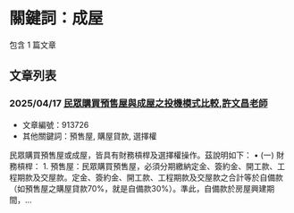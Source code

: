 # 關鍵詞：成屋

包含 1 篇文章

## 文章列表

### 2025/04/17 [民眾購買預售屋與成屋之投機模式比較,許文昌老師](../../articles/913726_%E6%B0%91%E7%9C%BE%E8%B3%BC%E8%B2%B7%E9%A0%90%E5%94%AE%E5%B1%8B%E8%88%87%E6%88%90%E5%B1%8B%E4%B9%8B%E6%8A%95%E6%A9%9F%E6%A8%A1%E5%BC%8F%E6%AF%94%E8%BC%83%2C%E8%A8%B1%E6%96%87%E6%98%8C%E8%80%81%E5%B8%AB.md)
- 文章編號：913726
- 其他關鍵詞：預售屋, 購屋貸款, 選擇權

民眾購買預售屋或成屋，皆具有財務槓桿及選擇權操作。茲說明如下： • (一) 財務槓桿： 1. 預售屋：民眾購買預售屋，必須分期繳納定金、簽約金、開工款、工程期款及交屋款。定金、簽約金、開工款、工程期款及交屋款之合計等於自備款（如預售屋之購屋貸款70%，就是自備款30%）。準此，自備款於房屋興建期間，...
